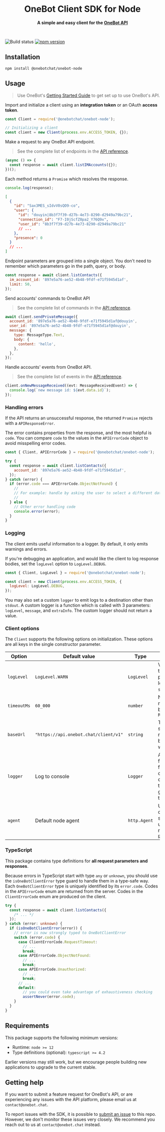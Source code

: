 <div align="center">
	<h1>OneBot Client SDK for Node</h1>
	<p>
		<b>A simple and easy client for the <a href="https://docs.onebot.chat">OneBot API</a></b>
	</p>
	<br>
</div>

![Build status](https://github.com/onebotchat/onebot-sdk-node/actions/workflows/ci.yml/badge.svg)
[![npm version](https://badge.fury.io/js/%40onebotchat%2Fclient.svg)](https://www.npmjs.com/package/@onebotchat/onebot-node)

## Installation

```
npm install @onebotchat/onebot-node
```

## Usage

> Use OneBot's [Getting Started Guide](https://docs.onebot.chat/getting-started) to get set up to use OneBot's API.

Import and initialize a client using an **integration token** or an OAuth **access token**.

```js
const Client = require('@onebotchat/onebot-node');

// Initializing a client
const client = new Client(process.env.ACCESS_TOKEN, {});
```

Make a request to any OneBot API endpoint.

> See the complete list of endpoints in the [API reference](https://docs.onebot.chat/reference).

```js
(async () => {
  const response = await client.listIMAccounts({});
})();
```

Each method returns a `Promise` which resolves the response.

```js
console.log(response);
```

```json
[
  {
    "id": "Sax3MES_sIdvV0sQO9-co",
    "user": {
      "id": "douyin|8b3f7f39-d27b-4e73-8290-d2949a79bc21",
      "connection_id": "F7-I0jScfZ0pa2_Y76Q9x",
      "user_id": "8b3f7f39-d27b-4e73-8290-d2949a79bc21"
      // ...
    },
    "presence": 0
  }
  // ...
]
```

Endpoint parameters are grouped into a single object. You don't need to remember which parameters go in the path, query, or body.

```js
const response = await client.listContacts({
  im_account_id: '897e5a76-ae52-4b48-9fdf-e71f5945d1af',
  limit: 50,
});
```

Send accounts' commands to OneBot API

> See the complete list of commands in the [API reference](https://docs.onebot.chat/reference).

```js
await client.sendPrivateMessage({
  account_id: '897e5a76-ae52-4b48-9fdf-e71f5945d1af@douyin',
  user_id: '897e5a76-ae52-4b48-9fdf-e71f5945d1af@douyin',
  message: {
    type: MessageType.Text,
    body: {
      content: 'hello',
    },
  },
});
```

Handle accounts' events from OneBot API.

> See the complete list of events in the [API reference](https://docs.onebot.chat/reference).

```js
client.onNewMessageReceived((evt: MessageReceivedEvent) => {
  console.log(`new message id: ${evt.data.id}`);
});
```

### Handling errors

If the API returns an unsuccessful response, the returned `Promise` rejects with a `APIResponseError`.

The error contains properties from the response, and the most helpful is `code`. You can compare `code` to the values in the `APIErrorCode` object to avoid misspelling error codes.

```js
const { Client, APIErrorCode } = require('@onebotchat/onebot-node');

try {
  const response = await client.listContacts({
    account_id: '897e5a76-ae52-4b48-9fdf-e71f5945d1af',
  });
} catch (error) {
  if (error.code === APIErrorCode.ObjectNotFound) {
    //
    // For example: handle by asking the user to select a different database
    //
  } else {
    // Other error handling code
    console.error(error);
  }
}
```

### Logging

The client emits useful information to a logger. By default, it only emits warnings and errors.

If you're debugging an application, and would like the client to log response bodies, set the `logLevel` option to `LogLevel.DEBUG`.

```js
const { Client, LogLevel } = require('@onebotchat/onebot-node');

const client = new Client(process.env.ACCESS_TOKEN, {
  logLevel: LogLevel.DEBUG,
});
```

You may also set a custom `logger` to emit logs to a destination other than `stdout`. A custom logger is a function which is called with 3 parameters: `logLevel`, `message`, and `extraInfo`. The custom logger should not return a value.

### Client options

The `Client` supports the following options on initialization. These options are all keys in the single constructor parameter.

| Option      | Default value                         | Type         | Description                                                                                                                                                  |
| ----------- | ------------------------------------- | ------------ | ------------------------------------------------------------------------------------------------------------------------------------------------------------ |
| `logLevel`  | `LogLevel.WARN`                       | `LogLevel`   | Verbosity of logs the instance will produce. By default, logs are written to `stdout`.                                                                       |
| `timeoutMs` | `60_000`                              | `number`     | Number of milliseconds to wait before emitting a `RequestTimeoutError`                                                                                       |
| `baseUrl`   | `"https://api.onebot.chat/client/v1"` | `string`     | The root URL for sending API requests. This can be changed to test with a mock server.                                                                       |
| `logger`    | Log to console                        | `Logger`     | A custom logging function. This function is only called when the client emits a log that is equal or greater severity than `logLevel`.                       |
| `agent`     | Default node agent                    | `http.Agent` | Used to control creation of TCP sockets. A common use is to proxy requests with [`https-proxy-agent`](https://github.com/TooTallNate/node-https-proxy-agent) |

### TypeScript

This package contains type definitions for **all request parameters and responses**.

Because errors in TypeScript start with type `any` or `unknown`, you should use
the `isOneBotClientError` type guard to handle them in a type-safe way. Each
`OneBotClientError` type is uniquely identified by its `error.code`. Codes in
the `APIErrorCode` enum are returned from the server. Codes in the
`ClientErrorCode` enum are produced on the client.

```ts
try {
  const response = await client.listContacts({
    /* ... */
  });
} catch (error: unknown) {
  if (isOneBotClientError(error)) {
    // error is now strongly typed to OneBotClientError
    switch (error.code) {
      case ClientErrorCode.RequestTimeout:
        // ...
        break;
      case APIErrorCode.ObjectNotFound:
        // ...
        break;
      case APIErrorCode.Unauthorized:
        // ...
        break;
      // ...
      default:
        // you could even take advantage of exhaustiveness checking
        assertNever(error.code);
    }
  }
}
```

## Requirements

This package supports the following minimum versions:

- Runtime: `node >= 12`
- Type definitions (optional): `typescript >= 4.2`

Earlier versions may still work, but we encourage people building new applications to upgrade to the current stable.

## Getting help

If you want to submit a feature request for OneBot's API, or are experiencing any issues with the API platform, please email us at `contact@onebot.chat`.

To report issues with the SDK, it is possible to [submit an issue](https://github.com/onebotchat/onebot-sdk-node/issues) to this repo. However, we don't monitor these issues very closely. We recommend you reach out to us at `contact@onebot.chat` instead.
